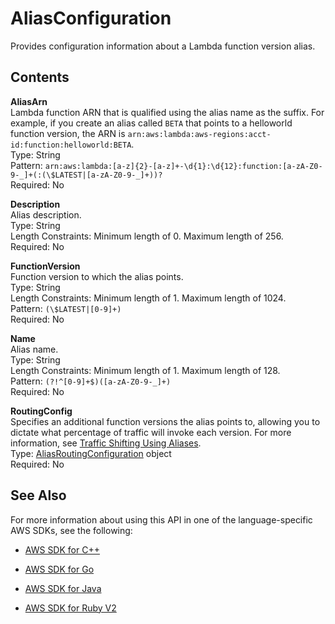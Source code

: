# AliasConfiguration<a name="API_AliasConfiguration"></a>

Provides configuration information about a Lambda function version alias\.

## Contents<a name="API_AliasConfiguration_Contents"></a>

 **AliasArn**   
Lambda function ARN that is qualified using the alias name as the suffix\. For example, if you create an alias called `BETA` that points to a helloworld function version, the ARN is `arn:aws:lambda:aws-regions:acct-id:function:helloworld:BETA`\.  
Type: String  
Pattern: `arn:aws:lambda:[a-z]{2}-[a-z]+-\d{1}:\d{12}:function:[a-zA-Z0-9-_]+(:(\$LATEST|[a-zA-Z0-9-_]+))?`   
Required: No

 **Description**   
Alias description\.  
Type: String  
Length Constraints: Minimum length of 0\. Maximum length of 256\.  
Required: No

 **FunctionVersion**   
Function version to which the alias points\.  
Type: String  
Length Constraints: Minimum length of 1\. Maximum length of 1024\.  
Pattern: `(\$LATEST|[0-9]+)`   
Required: No

 **Name**   
Alias name\.  
Type: String  
Length Constraints: Minimum length of 1\. Maximum length of 128\.  
Pattern: `(?!^[0-9]+$)([a-zA-Z0-9-_]+)`   
Required: No

 **RoutingConfig**   
Specifies an additional function versions the alias points to, allowing you to dictate what percentage of traffic will invoke each version\. For more information, see [Traffic Shifting Using Aliases](lambda-traffic-shifting-using-aliases.md)\.  
Type: [AliasRoutingConfiguration](API_AliasRoutingConfiguration.md) object  
Required: No

## See Also<a name="API_AliasConfiguration_SeeAlso"></a>

For more information about using this API in one of the language\-specific AWS SDKs, see the following:

+  [AWS SDK for C\+\+](http://docs.aws.amazon.com/goto/SdkForCpp/lambda-2015-03-31/AliasConfiguration) 

+  [AWS SDK for Go](http://docs.aws.amazon.com/goto/SdkForGoV1/lambda-2015-03-31/AliasConfiguration) 

+  [AWS SDK for Java](http://docs.aws.amazon.com/goto/SdkForJava/lambda-2015-03-31/AliasConfiguration) 

+  [AWS SDK for Ruby V2](http://docs.aws.amazon.com/goto/SdkForRubyV2/lambda-2015-03-31/AliasConfiguration) 